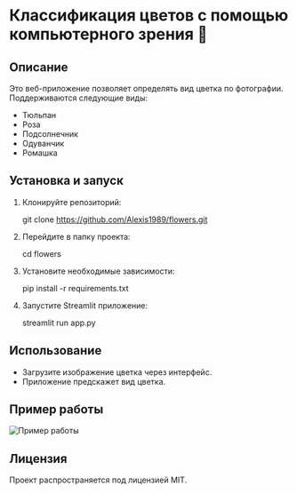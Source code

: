 # Классификация цветов с помощью компьютерного зрения 🌸

## Описание
Это веб-приложение позволяет определять вид цветка по фотографии. Поддерживаются следующие виды:
- Тюльпан
- Роза
- Подсолнечник
- Одуванчик
- Ромашка

## Установка и запуск
1. Клонируйте репозиторий:
   
    git clone https://github.com/Alexis1989/flowers.git
    
2. Перейдите в папку проекта:
   
    cd flowers
    
3. Установите необходимые зависимости:
   
    pip install -r requirements.txt
    
4. Запустите Streamlit приложение:
   
    streamlit run app.py
    
## Использование
- Загрузите изображение цветка через интерфейс.
- Приложение предскажет вид цветка.

## Пример работы
![Пример работы](example.png)

## Лицензия
Проект распространяется под лицензией MIT.